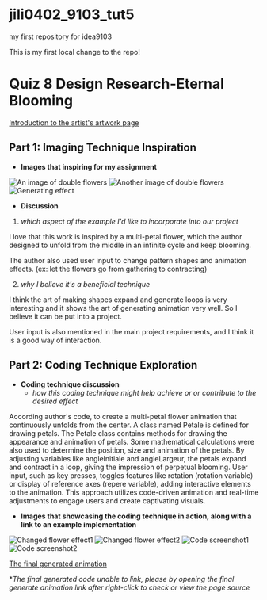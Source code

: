# jili0402_9103_tut5

my first repository for idea9103

This is my first local change to the repo!

# Quiz 8 Design Research-Eternal Blooming
[Introduction to the artist's artwork page](http://www.thibaultpetit.fr/?work=fleurvecto)

## Part 1: Imaging Technique Inspiration
- **Images that inspiring for my assignment** 

![An image of double flowers](assets/fleurvecto.jpg)
![Another image of double flowers](assets/fleurgradient.jpg)
![Generating effect](assets/flowereffect.png)


- **Discussion** 
1. *which aspect of the example I'd like to incorporate into our project*
   
I love that this work is inspired by a multi-petal flower, which the author designed to unfold from the middle in an infinite cycle and keep blooming.  

The author also used user input to change pattern shapes and animation effects. (ex: let the flowers go from gathering to contracting)

  2. *why I believe it's a beneficial technique*

I think the art of making shapes expand and generate loops is very interesting and it shows the art of generating animation very well. So I believe it can be put into a project.

User input is also mentioned in the main project requirements, and I think it is a good way of interaction.

## Part 2: Coding Technique Exploration
- **Coding technique discussion** 
   - *how this coding technique might help achieve or or contribute to the desired effect*

According author's code, to create a multi-petal flower animation that continuously unfolds from the center. A class named Petale is defined for drawing petals. The Petale class contains methods for drawing the appearance and animation of petals. Some mathematical calculations were also used to determine the position, size and animation of the petals. By adjusting variables like angleInitiale and angleLargeur, the petals expand and contract in a loop, giving the impression of perpetual blooming. User input, such as key presses, toggles features like rotation (rotation variable) or display of reference axes (repere variable), adding interactive elements to the animation. This approach utilizes code-driven animation and real-time adjustments to engage users and create captivating visuals.

- **Images that showcasing the coding technique in action, along with a link to an example implementation** 

![Changed flower effect1](assets/fleur0.jpg)
![Changed flower effect2](assets/fleur2.jpg)
![Code screenshot1](assets/codecut1.png)
![Code screenshot2](assets/codecut2.png)

[The final generated animation](http://www.thibaultpetit.fr/ressources/flower.php)

**The final generated code unable to link, please by opening the final generate animation link after right-click to check or view the page source*







